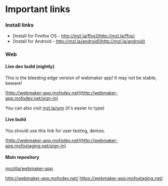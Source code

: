 # Important links

### Install links

* [Install for Firefox OS - http://mzl.la/ffos](http://mzl.la/ffos)
* [Install for Android - http://mzl.la/android](http://mzl.la/android)

### Web

#### Live dev build (nightly)
This is the bleeding edge version of webmaker app! It may not be stable, beware!

[http://webmaker-app.mofodev.net](http://webmaker-app.mofodev.net/sign-in)

You can also visit [mzl.la/wm](mzl.la/wm) (it's easier to type)

#### Live build
You should use this link for user testing, demos.

[http://webmaker-app.mofodev.net](http://webmaker-app.mofostaging.net/sign-in)


#### Main repository
[mozilla/webmaker-app](https://github.com/mozilla/webmaker-app)

http://webmaker-app.mofodev.net/
https://webmaker-app.mofostaging.net/
